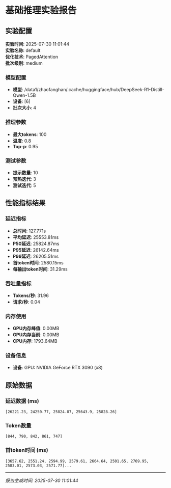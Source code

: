 # 基础推理实验报告

## 实验配置
**实验时间**: 2025-07-30 11:01:44  
**实验名称**: default  
**优化技术**: PagedAttention  
**批次级别**: medium  

### 模型配置
- **模型**: /data1/zhaofanghan/.cache/huggingface/hub/DeepSeek-R1-Distill-Qwen-1.5B
- **设备**: [6]
- **批次大小**: 4

### 推理参数
- **最大tokens**: 100
- **温度**: 0.8
- **Top-p**: 0.95

### 测试参数
- **提示数量**: 10
- **预热迭代**: 3
- **测试迭代**: 5

## 性能指标结果

### 延迟指标
- **总时间**: 127.771s
- **平均延迟**: 25553.81ms
- **P50延迟**: 25824.87ms
- **P95延迟**: 26142.64ms
- **P99延迟**: 26205.51ms
- **首token时间**: 2580.15ms
- **每输出token时间**: 31.29ms

### 吞吐量指标
- **Tokens/秒**: 31.96
- **请求/秒**: 0.04

### 内存使用
- **GPU内存峰值**: 0.00MB
- **GPU内存当前**: 0.00MB
- **CPU内存**: 1793.64MB

### 设备信息
- **设备**: GPU: NVIDIA GeForce RTX 3090 (x8)

## 原始数据

### 延迟数据 (ms)
```
[26221.23, 24250.77, 25824.87, 25643.9, 25828.26]
```

### Token数量
```
[844, 790, 842, 861, 747]
```

### 首token时间 (ms)
```
[3657.62, 2551.24, 2594.99, 2579.61, 2664.64, 2501.65, 2769.95, 2583.01, 2573.03, 2571.77]...
```

---
*报告生成时间: 2025-07-30 11:01:44*
